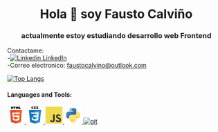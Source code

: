 <h1 align="center">Hola 👋 soy Fausto Calviño</h1>
<h3 align="center">actualmente estoy estudiando desarrollo web Frontend</h3>

Contactame:
<br>
-[![Linkedin](https://i.stack.imgur.com/gVE0j.png) LinkedIn](https://www.linkedin.com/in/faustocalvinio)
&nbsp;
<br>
-Correo electronico: faustocalvino@outlook.com

[![Top Langs](https://github-readme-stats.vercel.app/api/top-langs/?username=faustocalvinio&layout=compact&theme=tokyonight)](https://github.com/faustocalvinio?tab=repositories)
<h4 align="left">Languages and Tools:</h3>
<p align="left"> 
<a href="https://www.w3.org/html/" target="_blank" rel="noreferrer"> <img src="https://raw.githubusercontent.com/devicons/devicon/master/icons/html5/html5-original-wordmark.svg" alt="html5" width="40" height="40"/> </a>
<a href="https://www.w3schools.com/css/" target="_blank" rel="noreferrer"> <img src="https://raw.githubusercontent.com/devicons/devicon/master/icons/css3/css3-original-wordmark.svg" alt="css3" width="40" height="40"/> </a>
<a href="https://developer.mozilla.org/en-US/docs/Web/JavaScript" target="_blank" rel="noreferrer"> <img src="https://raw.githubusercontent.com/devicons/devicon/master/icons/javascript/javascript-original.svg" alt="javascript" width="40" height="40"/> </a>
<a href="https://www.python.org" target="_blank" rel="noreferrer"> <img src="https://raw.githubusercontent.com/devicons/devicon/master/icons/python/python-original.svg" alt="python" width="40" height="40"/> </a>
<a href="https://git-scm.com" target="_blank" rel="noreferrer"> <img src="https://img2.freepng.es/20190130/iyf/kisspng-logo-product-design-brand-git-colophon-amit-dhamu-writes-code-5c522212db4537.9244855115488865468981.jpg" alt="git" width="40" height="70"/> </a>
</p>

